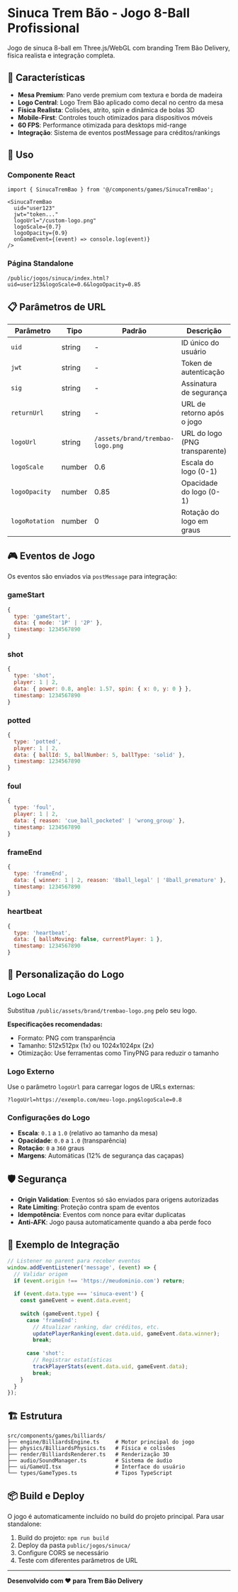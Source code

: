 # Sinuca Trem Bão - Jogo 8-Ball Profissional

Jogo de sinuca 8-ball em Three.js/WebGL com branding Trem Bão Delivery, física realista e integração completa.

## 🎯 Características

- **Mesa Premium**: Pano verde premium com textura e borda de madeira
- **Logo Central**: Logo Trem Bão aplicado como decal no centro da mesa
- **Física Realista**: Colisões, atrito, spin e dinâmica de bolas 3D
- **Mobile-First**: Controles touch otimizados para dispositivos móveis
- **60 FPS**: Performance otimizada para desktops mid-range
- **Integração**: Sistema de eventos postMessage para créditos/rankings

## 🚀 Uso

### Componente React
```tsx
import { SinucaTremBao } from '@/components/games/SinucaTremBao';

<SinucaTremBao
  uid="user123"
  jwt="token..."
  logoUrl="/custom-logo.png"
  logoScale={0.7}
  logoOpacity={0.9}
  onGameEvent={(event) => console.log(event)}
/>
```

### Página Standalone
```
/public/jogos/sinuca/index.html?uid=user123&logoScale=0.6&logoOpacity=0.85
```

## 📋 Parâmetros de URL

| Parâmetro | Tipo | Padrão | Descrição |
|-----------|------|---------|-----------|
| `uid` | string | - | ID único do usuário |
| `jwt` | string | - | Token de autenticação |
| `sig` | string | - | Assinatura de segurança |
| `returnUrl` | string | - | URL de retorno após o jogo |
| `logoUrl` | string | `/assets/brand/trembao-logo.png` | URL do logo (PNG transparente) |
| `logoScale` | number | 0.6 | Escala do logo (0-1) |
| `logoOpacity` | number | 0.85 | Opacidade do logo (0-1) |
| `logoRotation` | number | 0 | Rotação do logo em graus |

## 🎮 Eventos de Jogo

Os eventos são enviados via `postMessage` para integração:

### gameStart
```javascript
{
  type: 'gameStart',
  data: { mode: '1P' | '2P' },
  timestamp: 1234567890
}
```

### shot
```javascript
{
  type: 'shot',
  player: 1 | 2,
  data: { power: 0.8, angle: 1.57, spin: { x: 0, y: 0 } },
  timestamp: 1234567890
}
```

### potted
```javascript
{
  type: 'potted',
  player: 1 | 2,
  data: { ballId: 5, ballNumber: 5, ballType: 'solid' },
  timestamp: 1234567890
}
```

### foul
```javascript
{
  type: 'foul',
  player: 1 | 2,
  data: { reason: 'cue_ball_pocketed' | 'wrong_group' },
  timestamp: 1234567890
}
```

### frameEnd
```javascript
{
  type: 'frameEnd',
  data: { winner: 1 | 2, reason: '8ball_legal' | '8ball_premature' },
  timestamp: 1234567890
}
```

### heartbeat
```javascript
{
  type: 'heartbeat',
  data: { ballsMoving: false, currentPlayer: 1 },
  timestamp: 1234567890
}
```

## 🎨 Personalização do Logo

### Logo Local
Substitua `/public/assets/brand/trembao-logo.png` pelo seu logo.

**Especificações recomendadas:**
- Formato: PNG com transparência
- Tamanho: 512x512px (1x) ou 1024x1024px (2x)
- Otimização: Use ferramentas como TinyPNG para reduzir o tamanho

### Logo Externo
Use o parâmetro `logoUrl` para carregar logos de URLs externas:
```
?logoUrl=https://exemplo.com/meu-logo.png&logoScale=0.8
```

### Configurações do Logo
- **Escala**: `0.1` a `1.0` (relativo ao tamanho da mesa)
- **Opacidade**: `0.0` a `1.0` (transparência)
- **Rotação**: `0` a `360` graus
- **Margens**: Automáticas (12% de segurança das caçapas)

## 🛡️ Segurança

- **Origin Validation**: Eventos só são enviados para origens autorizadas
- **Rate Limiting**: Proteção contra spam de eventos
- **Idempotência**: Eventos com nonce para evitar duplicatas
- **Anti-AFK**: Jogo pausa automaticamente quando a aba perde foco

## 🔧 Exemplo de Integração

```javascript
// Listener no parent para receber eventos
window.addEventListener('message', (event) => {
  // Validar origem
  if (event.origin !== 'https://meudominio.com') return;
  
  if (event.data.type === 'sinuca-event') {
    const gameEvent = event.data.event;
    
    switch (gameEvent.type) {
      case 'frameEnd':
        // Atualizar ranking, dar créditos, etc.
        updatePlayerRanking(event.data.uid, gameEvent.data.winner);
        break;
        
      case 'shot':
        // Registrar estatísticas
        trackPlayerStats(event.data.uid, gameEvent.data);
        break;
    }
  }
});
```

## 🏗️ Estrutura

```
src/components/games/billiards/
├── engine/BilliardsEngine.ts     # Motor principal do jogo
├── physics/BilliardsPhysics.ts   # Física e colisões
├── render/BilliardsRenderer.ts   # Renderização 3D
├── audio/SoundManager.ts         # Sistema de áudio
├── ui/GameUI.tsx                 # Interface do usuário
└── types/GameTypes.ts            # Tipos TypeScript
```

## 📦 Build e Deploy

O jogo é automaticamente incluído no build do projeto principal. Para usar standalone:

1. Build do projeto: `npm run build`
2. Deploy da pasta `public/jogos/sinuca/`
3. Configure CORS se necessário
4. Teste com diferentes parâmetros de URL

---

**Desenvolvido com ❤️ para Trem Bão Delivery**